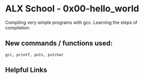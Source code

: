 
# ALX School - 0x00-hello_world
Compiling very simple programs with gcc. Learning the steps of compilation.
## New commands / functions used:
``gcc, printf, puts, putchar``
## Helpful Links
